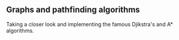 ## Graphs and pathfinding algorithms

Taking a closer look and implementing the famous Djikstra's and A\* algorithms.
